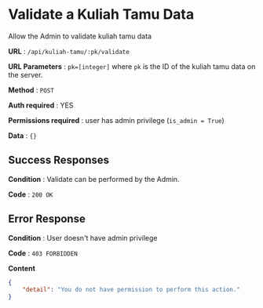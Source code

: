 # Validate a Kuliah Tamu Data

Allow the Admin to validate kuliah tamu data

**URL** : `/api/kuliah-tamu/:pk/validate`

**URL Parameters** : `pk=[integer]` where `pk` is the ID of the kuliah tamu data on the
server.

**Method** : `POST`

**Auth required** : YES

**Permissions required** : user has admin privilege (`is_admin = True`)

**Data** : `{}`

## Success Responses

**Condition** : Validate can be performed by the Admin.

**Code** : `200 OK`

## Error Response

**Condition** : User doesn't have admin privilege

**Code** : `403 FORBIDDEN`

**Content**
```json
{
    "detail": "You do not have permission to perform this action."
}
```